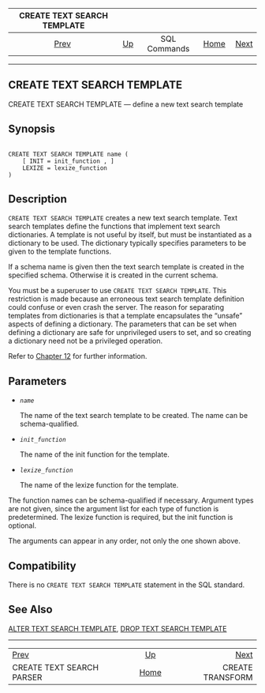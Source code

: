 

|                  CREATE TEXT SEARCH TEMPLATE                 |                                        |              |                                                       |                                                      |
| :----------------------------------------------------------: | :------------------------------------- | :----------: | ----------------------------------------------------: | ---------------------------------------------------: |
| [Prev](sql-createtsparser.html "CREATE TEXT SEARCH PARSER")  | [Up](sql-commands.html "SQL Commands") | SQL Commands | [Home](index.html "PostgreSQL 17devel Documentation") |  [Next](sql-createtransform.html "CREATE TRANSFORM") |

***

## CREATE TEXT SEARCH TEMPLATE

CREATE TEXT SEARCH TEMPLATE — define a new text search template

## Synopsis

```

CREATE TEXT SEARCH TEMPLATE name (
    [ INIT = init_function , ]
    LEXIZE = lexize_function
)
```

## Description

`CREATE TEXT SEARCH TEMPLATE` creates a new text search template. Text search templates define the functions that implement text search dictionaries. A template is not useful by itself, but must be instantiated as a dictionary to be used. The dictionary typically specifies parameters to be given to the template functions.

If a schema name is given then the text search template is created in the specified schema. Otherwise it is created in the current schema.

You must be a superuser to use `CREATE TEXT SEARCH TEMPLATE`. This restriction is made because an erroneous text search template definition could confuse or even crash the server. The reason for separating templates from dictionaries is that a template encapsulates the “unsafe” aspects of defining a dictionary. The parameters that can be set when defining a dictionary are safe for unprivileged users to set, and so creating a dictionary need not be a privileged operation.

Refer to [Chapter 12](textsearch.html "Chapter 12. Full Text Search") for further information.

## Parameters

* *`name`*

    The name of the text search template to be created. The name can be schema-qualified.

* *`init_function`*

    The name of the init function for the template.

* *`lexize_function`*

    The name of the lexize function for the template.

The function names can be schema-qualified if necessary. Argument types are not given, since the argument list for each type of function is predetermined. The lexize function is required, but the init function is optional.

The arguments can appear in any order, not only the one shown above.

## Compatibility

There is no `CREATE TEXT SEARCH TEMPLATE` statement in the SQL standard.

## See Also

[ALTER TEXT SEARCH TEMPLATE](sql-altertstemplate.html "ALTER TEXT SEARCH TEMPLATE"), [DROP TEXT SEARCH TEMPLATE](sql-droptstemplate.html "DROP TEXT SEARCH TEMPLATE")

***

|                                                              |                                                       |                                                      |
| :----------------------------------------------------------- | :---------------------------------------------------: | ---------------------------------------------------: |
| [Prev](sql-createtsparser.html "CREATE TEXT SEARCH PARSER")  |         [Up](sql-commands.html "SQL Commands")        |  [Next](sql-createtransform.html "CREATE TRANSFORM") |
| CREATE TEXT SEARCH PARSER                                    | [Home](index.html "PostgreSQL 17devel Documentation") |                                     CREATE TRANSFORM |
